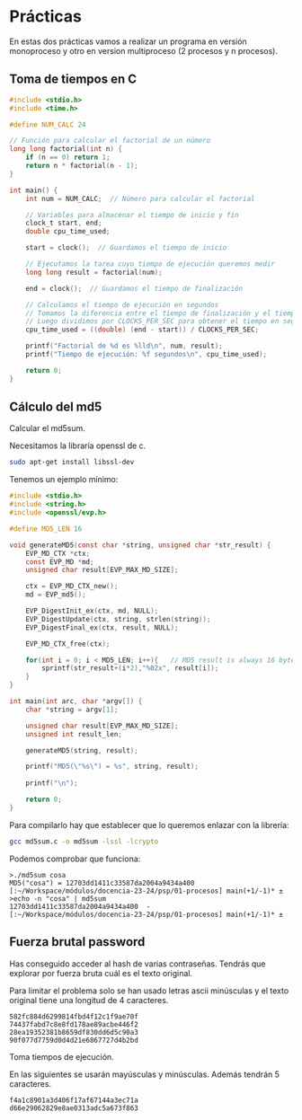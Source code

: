 # Prácticas

En estas dos prácticas vamos a realizar un programa en versión monoproceso y otro en version multiproceso (2 procesos y n procesos).

## Toma de tiempos en C

```c
#include <stdio.h>
#include <time.h>

#define NUM_CALC 24

// Función para calcular el factorial de un número
long long factorial(int n) {
    if (n == 0) return 1;
    return n * factorial(n - 1);
}

int main() {
    int num = NUM_CALC;  // Número para calcular el factorial

    // Variables para almacenar el tiempo de inicio y fin
    clock_t start, end;
    double cpu_time_used;

    start = clock();  // Guardamos el tiempo de inicio

    // Ejecutamos la tarea cuyo tiempo de ejecución queremos medir
    long long result = factorial(num);

    end = clock();  // Guardamos el tiempo de finalización

    // Calculamos el tiempo de ejecución en segundos
    // Tomamos la diferencia entre el tiempo de finalización y el tiempo de inicio
    // Luego dividimos por CLOCKS_PER_SEC para obtener el tiempo en segundos
    cpu_time_used = ((double) (end - start)) / CLOCKS_PER_SEC;

    printf("Factorial de %d es %lld\n", num, result);
    printf("Tiempo de ejecución: %f segundos\n", cpu_time_used);

    return 0;
}
```

## Cálculo del md5

Calcular el md5sum.

Necesitamos la libraría openssl de c.

```bash
sudo apt-get install libssl-dev
```

Tenemos un ejemplo mínimo:

```c
#include <stdio.h>
#include <string.h>
#include <openssl/evp.h>

#define MD5_LEN 16

void generateMD5(const char *string, unsigned char *str_result) {
    EVP_MD_CTX *ctx;
    const EVP_MD *md;
    unsigned char result[EVP_MAX_MD_SIZE];

    ctx = EVP_MD_CTX_new();
    md = EVP_md5();

    EVP_DigestInit_ex(ctx, md, NULL);
    EVP_DigestUpdate(ctx, string, strlen(string));
    EVP_DigestFinal_ex(ctx, result, NULL);

    EVP_MD_CTX_free(ctx);

    for(int i = 0; i < MD5_LEN; i++){   // MD5 result is always 16 bytes
        sprintf(str_result+(i*2),"%02x", result[i]);
    }
}

int main(int arc, char *argv[]) {
    char *string = argv[1];

    unsigned char result[EVP_MAX_MD_SIZE];
    unsigned int result_len;

    generateMD5(string, result);

    printf("MD5(\"%s\") = %s", string, result);
   
    printf("\n");

    return 0;
}
```

Para compilarlo hay que establecer que lo queremos enlazar con la librería:

```bash
gcc md5sum.c -o md5sum -lssl -lcrypto
```

Podemos comprobar que funciona:

```
>./md5sum cosa
MD5("cosa") = 12703dd1411c33587da2004a9434a400
[:~/Workspace/módulos/docencia-23-24/psp/01-procesos] main(+1/-1)* ± 
>echo -n "cosa" | md5sum
12703dd1411c33587da2004a9434a400  -
[:~/Workspace/módulos/docencia-23-24/psp/01-procesos] main(+1/-1)* ± 
```

## Fuerza brutal password

Has conseguido acceder al hash de varias contraseñas. Tendrás que explorar por fuerza bruta cuál es el texto original.

Para limitar el problema solo se han usado letras ascii minúsculas y el texto original tiene una longitud de 4 caracteres.


```
582fc884d6299814fbd4f12c1f9ae70f
74437fabd7c8e8fd178ae89acbe446f2
28ea19352381b8659df830dd6d5c90a3
90f077d7759d0d4d21e6867727d4b2bd
```

Toma tiempos de ejecución.

En las siguientes se usarán mayúsculas y minúsculas. Además tendrán 5 caracteres.

```
f4a1c8901a3d406f17af67144a3ec71a
d66e29062829e8ae0313adc5a673f863
```